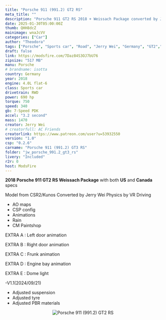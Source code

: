 ```yaml
---
title: "Porsche 911 (991.2) GT2 RS"
meta_title: ""
description: "Porsche 911 GT2 RS 2018 + Weissach Package converted by Jerry Wei"
date: 2025-01-30T05:00:00Z
thumb: QHH8dcZ
mainimage: wnaJcVV
categories: ["Car"]
author: "Theodora"
tags: ["Porsche", "Sports car", "Road", "Jerry Wei", "Germany", "GT2","Weissach Package"]
draft: false
link: https://modsfire.com/7Daz84S3OJ7bU76
zipsize: "517 MB"
manu: Porsche
# brandname: isotta
country: Germany
year: 2018
engine: 4.0L flat-6
class: Sports car
drivetrain: RWD
power: 690 hp
torque: 750
speed: 340
gb: 7-Speed PDK
accel: "3.2 second"
mass: 1470
creator: Jerry Wei
# creatorfull: AC Friends
creatorlink: https://www.patreon.com/user?u=53932550
version: "1.0"
csp: "0.2.6"
carname: "Porsche 911 (991.2) GT3 RS"
folder: "jw_porsche_991.2_gt3_rs"
livery: "Included"
r2r: 0
host: ModsFire
---
```


**2018 Porsche 911 GT2 RS Weissach Package** with both **US** and **Canada** specs

Model from CSR2/Kunos
Converted by Jerry Wei
Physics by VR Driving

- AO maps
- CSP config
- Animations
- Rain 
- CM Paintshop

EXTRA A : Left door animation

EXTRA B : Right door animation

EXTRA C : Frunk animation

EXTRA D : Engine bay animation

EXTRA E : Dome light

-V1.1(2024/09/21)
- Adjusted suspension
- Adjusted tyre
- Adjusted PBR materials

<center>
<img src="https://i.imgur.com/VCiWGzD.jpg/" alt="Porsche 911 (991.2) GT2 RS">
</center>